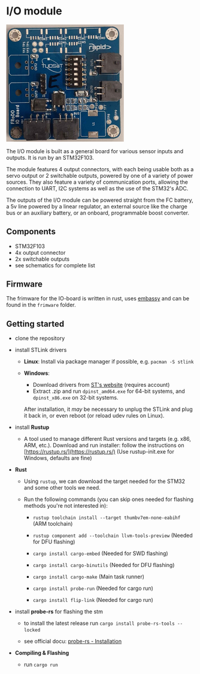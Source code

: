 # I/O module

<img src="assets/io_board_front.jpg" title="" alt="" width="314">

The I/O module is built as a general board for various sensor inputs and outputs. It is run by an STM32F103.

The module features 4 output connectors, with each being usable both as a servo output or 2 switchable outputs, powered by one of a variety of power sources. They also feature a variety of communication ports, allowing the connection to UART, I2C systems as well as the use of the STM32's ADC.

The outputs of the I/O module can be powered straight from the FC battery, a 5v line powered by a linear regulator, an external source like the charge bus or an auxiliary battery, or an onboard, programmable boost converter.

## Components

- STM32F103
- 4x output connector
- 2x switchable outputs
- see schematics for complete list

## Firmware

The frimware for the IO-board is written in rust, uses [embassy](https://github.com/embassy-rs/embassy) and can be found in the `frimware` folder. 

## Getting started

- clone the repository

- install STLink drivers
  
  - **Linux**: Install via package manager if possible, e.g. `pacman -S stlink`
  
  - **Windows**:
    
    - Download drivers from [ST's website](https://www.st.com/en/development-tools/stsw-link009.html) (requires account)
    - Extract .zip and run `dpinst_amd64.exe` for 64-bit systems, and `dpinst_x86.exe` on 32-bit systems.
    
    After installation, it *may* be necessary to unplug the STLink and plug it back in, or even reboot (or reload udev rules on Linux).

- install **Rustup**
  
  - A tool used to manage different Rust versions and targets (e.g. x86, ARM,
     etc.). Download and run installer: follow the instructions on [https://rustup.rs/](https://rustup.rs/) (Use rustup-init.exe for Windows, defaults are fine)

- **Rust**
  
  - Using `rustup`, we can download the target needed for the STM32 and some other tools we need.
  
  - Run the following commands (you can skip ones needed for flashing methods you're not interested in):
    
    - `rustup toolchain install --target thumbv7em-none-eabihf` (ARM toolchain)
    
    - `rustup component add --toolchain llvm-tools-preview` (Needed for DFU flashing)
    
    - `cargo install cargo-embed` (Needed for SWD flashing)
    
    - `cargo install cargo-binutils` (Needed for DFU flashing)
    
    - `cargo install cargo-make` (Main task runner)
    
    - `cargo install probe-run` (Needed for cargo run)
    
    - `cargo install flip-link` (Needed for cargo run)

- install **probe-rs** for flashing the stm    
  
  - to install the latest release run `cargo install probe-rs-tools --locked`
  
  - see official docu: [probe-rs - Installation](https://probe.rs/docs/getting-started/installation/#installation)

- **Compiling & Flashing**
  
  - run `cargo run`
